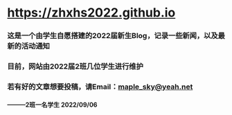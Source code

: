 # https://zhxhs2022.github.io
### 这是一个由学生自愿搭建的2022届新生Blog，记录一些新闻，以及最新的活动通知
### 目前，网站由2022届2班几位学生进行维护
### 若有好的文章想要投稿，请Email：maple_sky@yeah.net
#### ———2班一名学生  2022/09/06
